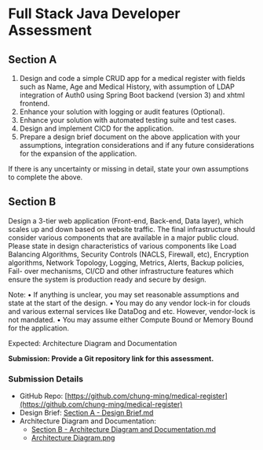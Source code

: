 # Full Stack Java Developer Assessment

## Section A

1. Design and code a simple CRUD app for a medical register with fields such as Name, Age and Medical History, with assumption of LDAP integration of Auth0 using Spring Boot backend (version 3) and xhtml frontend.
2. Enhance your solution with logging or audit features (Optional).
3. Enhance your solution with automated testing suite and test cases.
4. Design and implement CICD for the application.
5. Prepare a design brief document on the above application with your assumptions, integration considerations and if any future considerations for the expansion of the application.

If there is any uncertainty or missing in detail, state your own assumptions to complete the above.

## Section B

Design a 3-tier web application (Front-end, Back-end, Data layer), which scales up and down based on website traffic. The final infrastructure should consider various components that are available in a major public cloud. Please state in design characteristics of various components like Load Balancing Algorithms, Security Controls (NACLS, Firewall, etc), Encryption algorithms, Network Topology, Logging, Metrics, Alerts, Backup policies, Fail- over mechanisms, CI/CD and other infrastructure features which ensure the system is production ready and secure by design.

Note:
• If anything is unclear, you may set reasonable assumptions and state at the start of the design.
• You may do any vendor lock-in for clouds and various external services like DataDog and etc. However, vendor-lock is not mandated.
• You may assume either Compute Bound or Memory Bound for the application.

Expected:
Architecture Diagram and Documentation

**Submission: Provide a Git repository link for this assessment.**

### Submission Details

- GitHub Repo: [https://github.com/chung-ming/medical-register](https://github.com/chung-ming/medical-register)
- Design Brief: [Section A - Design Brief.md](./docs/Section%20A%20-%20Design%20Brief.md)
- Architecture Diagram and Documentation: 
    - [Section B - Architecture Diagram and Documentation.md](./docs/Section%20B%20-%20Architecture%20Diagram%20and%20Documentation.md)
    - [Architecture Diagram.png](./Architecture%20Diagram.png)
